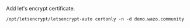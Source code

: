 Add let's encrypt certificate.

    /opt/letsencrypt/letsencrypt-auto certonly -n -d demo.wazo.community
